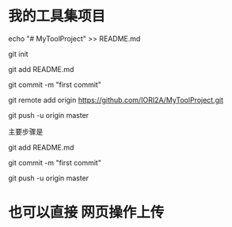 # 我的工具集项目


echo "# MyToolProject" >> README.md

git init

git add README.md

git commit -m "first commit"

git remote add origin https://github.com/IORI2A/MyToolProject.git

git push -u origin master



主要步骤是

git add README.md

git commit -m "first commit"

git push -u origin master

# 也可以直接 网页操作上传